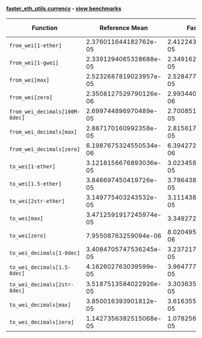 #### [faster_eth_utils.currency](https://github.com/BobTheBuidler/faster-eth-utils/blob/results/faster_eth_utils/currency.py) - [view benchmarks](https://github.com/BobTheBuidler/faster-eth-utils/blob/results/benchmarks/test_currency_benchmarks.py)

| Function | Reference Mean | Faster Mean | % Change | Speedup (%) | x Faster | Faster |
|----------|---------------|-------------|----------|-------------|----------|--------|
| `from_wei[1-ether]` | 2.376011644182762e-05 | 2.4122436721209364e-05 | -1.52% | -1.50% | 0.98x | ❌ |
| `from_wei[1-gwei]` | 2.3391294065328688e-05 | 2.3491624900307623e-05 | -0.43% | -0.43% | 1.00x | ❌ |
| `from_wei[max]` | 2.5232687819023957e-05 | 2.5284777355259895e-05 | -0.21% | -0.21% | 1.00x | ❌ |
| `from_wei[zero]` | 2.3508127529790126e-06 | 2.9934405656235396e-06 | -27.34% | -21.47% | 0.79x | ❌ |
| `from_wei_decimals[100M-8dec]` | 2.699744896970489e-05 | 2.700851375689286e-05 | -0.04% | -0.04% | 1.00x | ❌ |
| `from_wei_decimals[max]` | 2.887170160992358e-05 | 2.8156178594115343e-05 | 2.48% | 2.54% | 1.03x | ✅ |
| `from_wei_decimals[zero]` | 6.1987675324550534e-06 | 6.394272297322654e-06 | -3.15% | -3.06% | 0.97x | ❌ |
| `to_wei[1-ether]` | 3.1218156676893036e-05 | 3.0234581983212614e-05 | 3.15% | 3.25% | 1.03x | ✅ |
| `to_wei[1.5-ether]` | 3.846697450419726e-05 | 3.7864387386677344e-05 | 1.57% | 1.59% | 1.02x | ✅ |
| `to_wei[2str-ether]` | 3.149775403243532e-05 | 3.111438078184965e-05 | 1.22% | 1.23% | 1.01x | ✅ |
| `to_wei[max]` | 3.4712591917245974e-05 | 3.34927266611035e-05 | 3.51% | 3.64% | 1.04x | ✅ |
| `to_wei[zero]` | 7.95508763259094e-06 | 8.020495477054618e-06 | -0.82% | -0.82% | 0.99x | ❌ |
| `to_wei_decimals[1-8dec]` | 3.4084705747536245e-05 | 3.237217266708833e-05 | 5.02% | 5.29% | 1.05x | ✅ |
| `to_wei_decimals[1.5-8dec]` | 4.162602763039599e-05 | 3.964777629103966e-05 | 4.75% | 4.99% | 1.05x | ✅ |
| `to_wei_decimals[2str-8dec]` | 3.5187513584022926e-05 | 3.3036350931734335e-05 | 6.11% | 6.51% | 1.07x | ✅ |
| `to_wei_decimals[max]` | 3.850016393901812e-05 | 3.616355426913308e-05 | 6.07% | 6.46% | 1.06x | ✅ |
| `to_wei_decimals[zero]` | 1.1427356382515068e-05 | 1.0782566890005139e-05 | 5.64% | 5.98% | 1.06x | ✅ |
